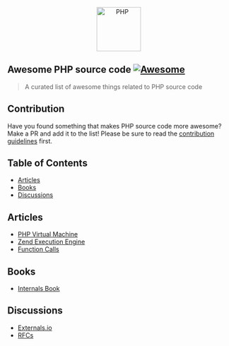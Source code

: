 <p align="center">
    <img title="PHP" height="100" src="https://raw.githubusercontent.com/nunomaduro/awesome-php-src/main/logo.png" />
</p>

## Awesome PHP source code [![Awesome](https://rawcdn.githack.com/sindresorhus/awesome/d7305f38d29fed78fa85652e3a63e154dd8e8829/media/badge.svg)](https://github.com/sindresorhus/awesome)

> A curated list of awesome things related to PHP source code

## Contribution
Have you found something that makes PHP source code more awesome? Make a PR and add it to the list! Please be sure to read the [contribution guidelines](CONTRIBUTING.md) first.

## Table of Contents

- [Articles](#articles)
- [Books](#books)
- [Discussions](#discussions)

## Articles
* [PHP Virtual Machine](https://nikic.github.io/2017/04/14/PHP-7-Virtual-machine.html)
* [Zend Execution Engine](http://blog.jpauli.tech/2015-02-05-zend-vm-executor-html/)
* [Function Calls](http://blog.jpauli.tech/2015-01-22-on-php-funct/) 

## Books
* [Internals Book](http://www.phpinternalsbook.com/index.html)

## Discussions
* [Externals.io](https://externals.io)
* [RFCs](https://wiki.php.net/rfc)
